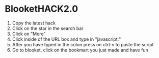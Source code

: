 # BlooketHACK2.0
1. Copy the latest hack
2. Click on the star in the search bar
3. Click on "More"
4. Click inside of the URL box and type in "javascript:"
5. After you have typed in the colon press on ctrl-v to paste the script
6. Go to blooket, click on the bookmart you just made and have fun
